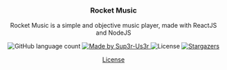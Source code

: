 <h3 align="center">Rocket Music</h3>

<p align="center">Rocket Music is a simple and objective music player, made with ReactJS and NodeJS</p>

<p align="center">
  <img alt="GitHub language count" src="https://img.shields.io/github/languages/count/Sup3r-Us3r/bethehero?color=%2304D361">

  <a href="https://github.com/Sup3r-Us3r">
    <img alt="Made by Sup3r-Us3r" src="https://img.shields.io/badge/made%20by-Sup3r%20Us3r-%2304D361">
  </a>

  <img alt="License" src="https://img.shields.io/badge/license-MIT-%2304D361">

  <a href="https://github.com/Sup3r-Us3r/rocketmusic/stargazers">
    <img alt="Stargazers" src="https://img.shields.io/github/stars/Sup3r-Us3r/rocketmusic?style=social">
  </a>
</p>

<p align="center">
  <a href="https://github.com/Sup3r-Us3r/rocketmusic/blob/master/LICENSE" target="_blank">License</a>
</p>
